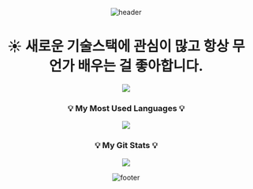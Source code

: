 <div align="center">

![header](https://capsule-render.vercel.app/api?type=waving&color=6799FF&height=300&section=header&text=Hello!&desc=의사소통에%20자신있는%20개발자%20김하늘입니다.%20&fontSize=90&descSize=30&fontColor=ffffff&fontAlignY=40)


<h1 align="center">☀️ 새로운 기술스택에 관심이 많고 항상 무언가 배우는 걸 좋아합니다.</h1>



<a href="https://hits.seeyoufarm.com"><img src="https://hits.seeyoufarm.com/api/count/incr/badge.svg?url=https%3A%2F%2Fgithub.com%2Fgjbae1212%2Fhit-counter&count_bg=%23A5EBF7&title_bg=%23FF7575&icon=&icon_color=%23000000&title=hits&edge_flat=false"/></a>


<h3 align="center">💡 My Most Used Languages 💡</h3>
<p align="center">
  <a href="https://github.com/${깃닉네임}">
    <img align="center" src="https://github-readme-stats.vercel.app/api/top-langs/?username=${k-cielo}&layout=compact&show_icons=${아이콘 보여줄지}&show_owner=${소유자 표기}&hide_title=${타이틀 가리기}&theme=${테마}&hide=${가리고 싶은 언어}" />
  </a>
</p>
<h3 align="center">💡 My Git Stats 💡</h3>
<p align="center">
  <a href="https://github.com/${k-cielo}">
    <img align="center" src="https://github-readme-stats.vercel.app/api?username=${k-cielo}&hide=${가릴항목}&hide_title=${타이틀숨김}&show_icons=${깃아이콘표시}&include_all_commits=${올해말고 전체년도 커밋표기}&theme=${테마}" />
  </a>
</p>




<!--
**k-cielo/k-cielo** is a ✨ _special_ ✨ repository because its `README.md` (this file) appears on your GitHub profile.

Here are some ideas to get you started:

- 🔭 I’m currently working on ...
- 🌱 I’m currently learning ...
- 👯 I’m looking to collaborate on ...
- 🤔 I’m looking for help with ...
- 💬 Ask me about ...
- 📫 How to reach me: ...
- 😄 Pronouns: ...
- ⚡ Fun fact: ...
-->
![footer](https://capsule-render.vercel.app/api?section=footer&type=waving&color=6799FF)


</div>
